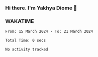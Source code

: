 ### Hi there. I'm Yakhya Diome 👋

### WAKATIME
<!--START_SECTION:waka-->

```txt
From: 15 March 2024 - To: 21 March 2024

Total Time: 0 secs

No activity tracked
```

<!--END_SECTION:waka-->

